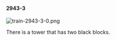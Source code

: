 #### 2943-3
![train-2943-3-0.png](https://github.com/lil-lab/nlvr/raw/master/nlvr/train/images/9/train-2943-3-0.png "train-2943-3-0.png")

There is a tower that has two black blocks.